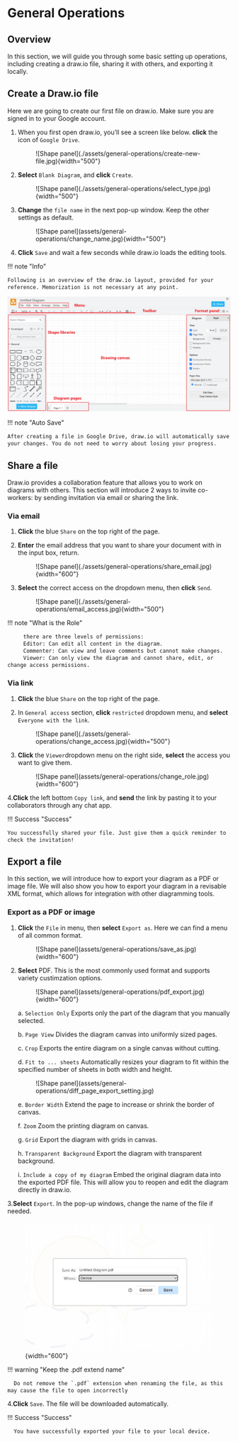 # General Operations

## Overview

In this section, we will guide you through some basic setting up operations, including creating a draw.io file, sharing it with others, and exporting it locally.

## Create a Draw.io file
Here we are going to create our first file on draw.io. Make sure you are signed in to your Google account.

1. When you first open draw.io, you’ll see a screen like below. 
**click** the icon of `Google Drive`.

    <figure markdown>
    ![Shape panel](./assets/general-operations/create-new-file.jpg){width="500"}
    </figure>


2. **Select** `Blank Diagram`, and **click** `Create`.
   <figure markdown>
   ![Shape panel](./assets/general-operations/select_type.jpg){width="500"}
   </figure>
3. **Change** the `file name` in the next pop-up window. Keep the other settings as default.
      <figure markdown>
   ![Shape panel](assets/general-operations/change_name.jpg){width="500"}
      </figure>
4. **Click** `Save` and wait a few seconds while draw.io loads the editing tools.

!!! note "Info"

    Following is an overview of the draw.io layout, provided for your reference. Memorization is not necessary at any point.
![page_layout.jpg](assets/general-operations/page_layout.jpg)


!!! note "Auto Save"
    
    After creating a file in Google Drive, draw.io will automatically save your changes. You do not need to worry about losing your progress.

## Share a file
Draw.io provides a collaboration feature that allows you to work on diagrams with others. This section will introduce 2 ways to invite co-workers: by sending invitation via email or sharing the link.

### Via email ###

1. **Click** the blue `Share` on the top right of the page.

2. **Enter** the email address that you want to share your document with in the input box, return.

   <figure markdown>
   ![Shape panel](./assets/general-operations/share_email.jpg){width="600"}
   </figure>

3. **Select** the correct access on the dropdown menu, then **click** `Send`.

   <figure markdown>
   ![Shape panel](./assets/general-operations/email_access.jpg){width="500"}
   </figure>

!!! note "What is the Role"
    
         there are three levels of permissions: 
         Editor: Can edit all content in the diagram.
         Commenter: Can view and leave comments but cannot make changes.
         Viewer: Can only view the diagram and cannot share, edit, or change access permissions.

### Via link ###

1. **Click** the blue `Share` on the top right of the page.

2. In `General access` section, **click** `restricted` dropdown menu, and **select** `Everyone with the link`.

   <figure markdown>
   ![Shape panel](./assets/general-operations/change_access.jpg){width="500"}
   </figure>
   
3. **Click** the `Viewer`dropdown menu on the right side, **select** the access you want to give them.

   <figure markdown>
   ![Shape panel](assets/general-operations/change_role.jpg){width="600"}
   </figure>

4.**Click** the left bottom `Copy link`, and **send** the link by pasting it to your collaborators through any chat app.

!!! Success "Success"

    You successfully shared your file. Just give them a quick reminder to check the invitation!


## Export a file

In this section, we will introduce how to export your diagram as a PDF or image file. We will also show you how to export your diagram in a revisable XML format, which allows for integration with other diagramming tools.

### Export as a PDF or image ###

1. **Click** the `File` in menu, then **select** `Export as`. Here we can find a menu of all common format.

      <figure markdown>
      ![Shape panel](assets/general-operations/save_as.jpg){width="600"}
      </figure>
   
2. **Select** PDF. This is the most commonly used format and supports variety custimzation options.

      <figure markdown>
      ![Shape panel](assets/general-operations/pdf_export.jpg){width="600"}
      </figure>
   
      a. `Selection Only` Exports only the part of the diagram that you manually selected.

      b. `Page View` Divides the diagram canvas into uniformly sized pages.

      c. `Crop`  Exports the entire diagram on a single canvas without cutting.

      d. `Fit to ... sheets`  Automatically resizes your diagram to fit within the specified number of sheets in both width and height.

      <figure markdown>
      ![Shape panel](assets/general-operations/diff_page_export_setting.jpg)
      </figure>
   
      e. `Border Width` Extend the page to increase or shrink the border of canvas. 

   f. `Zoom` Zoom the printing diagram on canvas.

   g. `Grid` Export the diagram with grids in canvas.

   h. `Transparent Background` Export the diagram with transparent background.

   i. `Include a copy of my diagram` Embed the original diagram data into the exported PDF file. This will allow you to reopen and edit the diagram directly in draw.io.

3.**Select** `Export`. In the pop-up windows, change the name of the file if needed. 
      <figure markdown>
      ![Shape panel](assets/general-operations/save_rename.jpg){width="600"}
      </figure>

!!! warning "Keep the .pdf extend name"

      Do not remove the `.pdf` extension when renaming the file, as this may cause the file to open incorrectly

4.**Click** `Save`. The file will be downloaded automatically. 

!!! Success "Success"

      You have successfully exported your file to your local device.